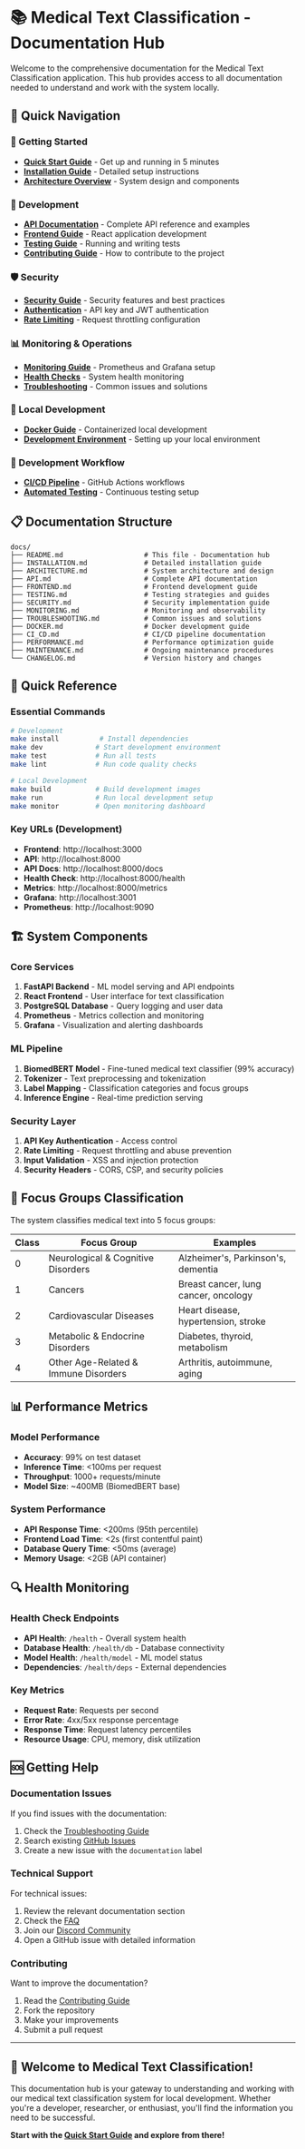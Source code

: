 # 📚 Medical Text Classification - Documentation Hub

Welcome to the comprehensive documentation for the Medical Text Classification application. This hub provides access to all documentation needed to understand and work with the system locally.

## 🎯 Quick Navigation

### 🚀 Getting Started
- [**Quick Start Guide**](../README.md#quick-start) - Get up and running in 5 minutes
- [**Installation Guide**](INSTALLATION.md) - Detailed setup instructions
- [**Architecture Overview**](ARCHITECTURE.md) - System design and components

### 🔧 Development
- [**API Documentation**](API.md) - Complete API reference and examples
- [**Frontend Guide**](FRONTEND.md) - React application development
- [**Testing Guide**](TESTING.md) - Running and writing tests
- [**Contributing Guide**](../CONTRIBUTING.md) - How to contribute to the project

### 🛡️ Security
- [**Security Guide**](SECURITY.md) - Security features and best practices
- [**Authentication**](SECURITY.md#authentication) - API key and JWT authentication
- [**Rate Limiting**](SECURITY.md#rate-limiting) - Request throttling configuration

### 📊 Monitoring & Operations
- [**Monitoring Guide**](MONITORING.md) - Prometheus and Grafana setup
- [**Health Checks**](MONITORING.md#health-checks) - System health monitoring
- [**Troubleshooting**](TROUBLESHOOTING.md) - Common issues and solutions

### 🚢 Local Development
- [**Docker Guide**](DOCKER.md) - Containerized local development
- [**Development Environment**](INSTALLATION.md#development-setup) - Setting up your local environment

### 🔄 Development Workflow
- [**CI/CD Pipeline**](CI_CD.md) - GitHub Actions workflows
- [**Automated Testing**](CI_CD.md#testing) - Continuous testing setup

## 📋 Documentation Structure

```
docs/
├── README.md                    # This file - Documentation hub
├── INSTALLATION.md              # Detailed installation guide
├── ARCHITECTURE.md              # System architecture and design
├── API.md                       # Complete API documentation
├── FRONTEND.md                  # Frontend development guide
├── TESTING.md                   # Testing strategies and guides
├── SECURITY.md                  # Security implementation guide
├── MONITORING.md                # Monitoring and observability
├── TROUBLESHOOTING.md           # Common issues and solutions
├── DOCKER.md                    # Docker development guide
├── CI_CD.md                     # CI/CD pipeline documentation
├── PERFORMANCE.md               # Performance optimization guide
├── MAINTENANCE.md               # Ongoing maintenance procedures
└── CHANGELOG.md                 # Version history and changes
```

## 🎯 Quick Reference

### Essential Commands
```bash
# Development
make install          # Install dependencies
make dev             # Start development environment
make test            # Run all tests
make lint            # Run code quality checks

# Local Development
make build           # Build development images
make run             # Run local development setup
make monitor         # Open monitoring dashboard
```

### Key URLs (Development)
- **Frontend**: http://localhost:3000
- **API**: http://localhost:8000
- **API Docs**: http://localhost:8000/docs
- **Health Check**: http://localhost:8000/health
- **Metrics**: http://localhost:8000/metrics
- **Grafana**: http://localhost:3001
- **Prometheus**: http://localhost:9090

## 🏗️ System Components

### Core Services
1. **FastAPI Backend** - ML model serving and API endpoints
2. **React Frontend** - User interface for text classification
3. **PostgreSQL Database** - Query logging and user data
4. **Prometheus** - Metrics collection and monitoring
5. **Grafana** - Visualization and alerting dashboards

### ML Pipeline
1. **BiomedBERT Model** - Fine-tuned medical text classifier (99% accuracy)
2. **Tokenizer** - Text preprocessing and tokenization
3. **Label Mapping** - Classification categories and focus groups
4. **Inference Engine** - Real-time prediction serving

### Security Layer
1. **API Key Authentication** - Access control
2. **Rate Limiting** - Request throttling and abuse prevention
3. **Input Validation** - XSS and injection protection
4. **Security Headers** - CORS, CSP, and security policies

## 🎯 Focus Groups Classification

The system classifies medical text into 5 focus groups:

| Class | Focus Group | Examples |
|-------|-------------|----------|
| 0 | Neurological & Cognitive Disorders | Alzheimer's, Parkinson's, dementia |
| 1 | Cancers | Breast cancer, lung cancer, oncology |
| 2 | Cardiovascular Diseases | Heart disease, hypertension, stroke |
| 3 | Metabolic & Endocrine Disorders | Diabetes, thyroid, metabolism |
| 4 | Other Age-Related & Immune Disorders | Arthritis, autoimmune, aging |

## 📊 Performance Metrics

### Model Performance
- **Accuracy**: 99% on test dataset
- **Inference Time**: <100ms per request
- **Throughput**: 1000+ requests/minute
- **Model Size**: ~400MB (BiomedBERT base)

### System Performance
- **API Response Time**: <200ms (95th percentile)
- **Frontend Load Time**: <2s (first contentful paint)
- **Database Query Time**: <50ms (average)
- **Memory Usage**: <2GB (API container)

## 🔍 Health Monitoring

### Health Check Endpoints
- **API Health**: `/health` - Overall system health
- **Database Health**: `/health/db` - Database connectivity
- **Model Health**: `/health/model` - ML model status
- **Dependencies**: `/health/deps` - External dependencies

### Key Metrics
- **Request Rate**: Requests per second
- **Error Rate**: 4xx/5xx response percentage
- **Response Time**: Request latency percentiles
- **Resource Usage**: CPU, memory, disk utilization

## 🆘 Getting Help

### Documentation Issues
If you find issues with the documentation:
1. Check the [Troubleshooting Guide](TROUBLESHOOTING.md)
2. Search existing [GitHub Issues](https://github.com/YOUR_USERNAME/Medical-Text-Classification/issues)
3. Create a new issue with the `documentation` label

### Technical Support
For technical issues:
1. Review the relevant documentation section
2. Check the [FAQ](TROUBLESHOOTING.md#faq)
3. Join our [Discord Community](https://discord.gg/YOUR_INVITE)
4. Open a GitHub issue with detailed information

### Contributing
Want to improve the documentation?
1. Read the [Contributing Guide](../CONTRIBUTING.md)
2. Fork the repository
3. Make your improvements
4. Submit a pull request

---

## 🎉 Welcome to Medical Text Classification!

This documentation hub is your gateway to understanding and working with our medical text classification system for local development. Whether you're a developer, researcher, or enthusiast, you'll find the information you need to be successful.

**Start with the [Quick Start Guide](../README.md#quick-start) and explore from there!**